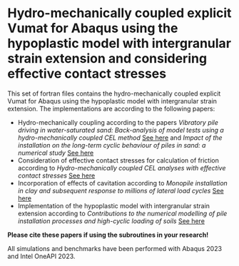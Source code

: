 # Hydro-mechanically coupled explicit Vumat for Abaqus using the hypoplastic model with intergranular strain extension and considering effective contact stresses

This set of fortran files contains the hydro-mechanically coupled explicit Vumat for Abaqus using the hypoplastic model with intergranular strain extension. The implementations are according to the following papers:
   -  Hydro-mechanically coupling according to the papers *Vibratory pile driving in water-saturated sand: Back-analysis of model tests using a hydro-mechanically coupled CEL method* [See here](https://doi.org/10.1016/j.sandf.2020.11.005) and *Impact of the installation on the long-term cyclic behaviour of piles in sand: a numerical study* [See here](https://doi.org/10.1016/j.soildyn.2020.106223) 
   -  Consideration of effective contact stresses for calculation of friction according to *Hydro-mechanically coupled CEL analyses with effective contact stresses* [See here](https://doi.org/10.1002/nag.3725) 
   -  Incorporation of effects of cavitation according to *Monopile installation in clay and subsequent response to millions of lateral load cycles* [See here](https://doi.org/10.1016/j.compgeo.2022.105221)
   -  Implementation of the hypoplastic model with intergranular strain extension according to *Contributions to the numerical modelling of pile installation processes and high-cyclic loading of soils* [See here](https://www.bgu.ruhr-uni-bochum.de/bgu/mam/images/dissertationen/staubach__2022__heft_73_contributions_to_the_numerical_modelling_of_pile_installation_processes_and_high-cyclic_loading_of_soils_mit_db.pdf)

**Please cite these papers if using the subroutines in your research!**

All simulations and benchmarks have been performed with Abaqus 2023 and Intel OneAPI 2023.


